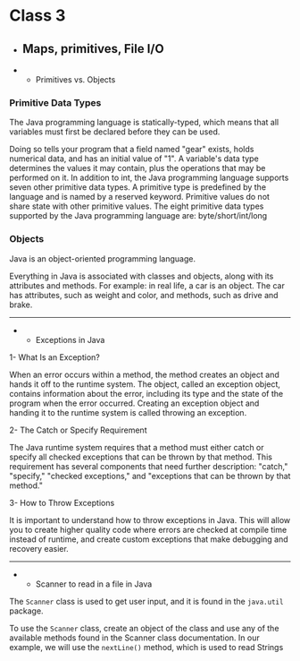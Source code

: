 # Class 3

* ## Maps, primitives, File I/O
* * Primitives vs. Objects

### Primitive Data Types 
The Java programming language is statically-typed, which means that all variables must first be declared before they can be used.

Doing so tells your program that a field named "gear" exists, holds numerical data, and has an initial value of "1". A variable's data type determines the values it may contain, plus the operations that may be performed on it. In addition to int, the Java programming language supports seven other primitive data types. A primitive type is predefined by the language and is named by a reserved keyword. Primitive values do not share state with other primitive values. The eight primitive data types supported by the Java programming language are: byte/short/int/long

### Objects 

Java is an object-oriented programming language.

Everything in Java is associated with classes and objects, along with its attributes and methods. For example: in real life, a car is an object. The car has attributes, such as weight and color, and methods, such as drive and brake.

---
* * Exceptions in Java 

1- What Is an Exception?

When an error occurs within a method, the method creates an object and hands it off to the runtime system. The object, called an exception object, contains information about the error, including its type and the state of the program when the error occurred. Creating an exception object and handing it to the runtime system is called throwing an exception.


2- The Catch or Specify Requirement

The Java runtime system requires that a method must either catch or specify all checked exceptions that can be thrown by that method. This requirement has several components that need further description: "catch," "specify," "checked exceptions," and "exceptions that can be thrown by that method."

3- How to Throw Exceptions

It is important to understand how to throw exceptions in Java. This will allow you to create higher quality code where errors are checked at compile time instead of runtime, and create custom exceptions that make debugging and recovery easier.

---
* * Scanner to read in a file in Java

The `Scanner` class is used to get user input, and it is found in the `java.util` package.

To use the `Scanner` class, create an object of the class and use any of the available methods found in the Scanner class documentation. In our example, we will use the `nextLine()` method, which is used to read Strings